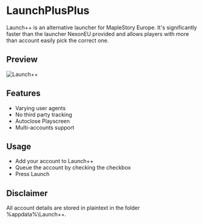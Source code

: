 # LaunchPlusPlus
Launch++ is an alternative launcher for MapleStory Europe. It's significantly faster than the launcher NexonEU provided and allows players with more than account easily pick the correct one.

## Preview
![Launch++](https://www.moopler.net/uploads/monthly_2015_09/2015-09-11_17_35_51-.png.af923ad2b8f0a1cd6c0367c9faf04312.png)

## Features
* Varying user agents
* No third party tracking
* Autoclose Playscreen
* Multi-accounts support

## Usage
* Add your account to Launch++
* Queue the account by checking the checkbox
* Press Launch

## Disclaimer
All account details are stored in plaintext in the folder %appdata%\Launch++.

